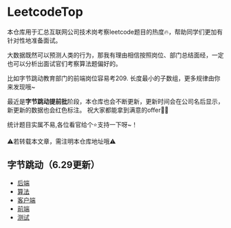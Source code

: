 # LeetcodeTop
本仓库用于汇总互联网公司技术岗考察leetcode题目的热度:fire:，帮助同学们更加有针对性地准备面试。

大数据既然可以预测人类的行为，那我有理由相信按照岗位、部门总结面经，一定也可以分析出面试官们考察算法题偏好的。

比如字节跳动教育部门的前端岗位容易考209. 长度最小的子数组，更多规律由你来发现哦~

最近是**字节跳动提前批**阶段，本仓库也会不断更新，更新时间会在公司名后显示，新更新的数据也会红色标注。
祝大家都能拿到满意的offer:muscle::muscle:

统计题目实属不易,各位看官给个:star:支持一下呀~！

:warning:若转载本文章，需注明本仓库地址哦:warning:
## 字节跳动（6.29更新）

- [后端](https://github.com/afatcoder/LeetcodeTop/blob/master/bytedance/backend.md)
- [算法](https://github.com/afatcoder/LeetcodeTop/blob/master/bytedance/algorithm.md)
- [客户端](https://github.com/afatcoder/LeetcodeTop/blob/master/bytedance/client.md)
- [前端](https://github.com/afatcoder/LeetcodeTop/blob/master/bytedance/frontend.md)
- [测试](https://github.com/afatcoder/LeetcodeTop/blob/master/bytedance/test.md)